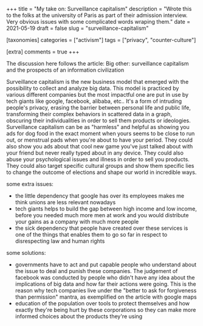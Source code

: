 +++
title = "My take on: Surveillance capitalism"
description = "Wrote this to the folks at the university of Paris as part of their admission interview. Very obvious issues with some complicated words wraping them."
date = 2021-05-19
draft = false
slug = "surveillance-capitalism"

[taxonomies]
categories = ["activism"]
tags = ["privacy", "counter-culture"]

[extra]
comments = true
+++

The discussion here follows the article: Big other: surveillance capitalism and the prospects of an information civilization

Surveillance capitalism is the new business model that emerged with the possibility to collect and analyze big data. This model is practiced by various different companies but the most impactful one are put in use by tech giants like google, facebook, alibaba, etc..
It's a form of intruding people's privacy, erasing the barrier between personal life and public life, transforming their complex behaviors in scattered data in a graph, obscuring their individualities in order to sell them products or ideologies. Surveillance capitalism can be as "harmless" and helpful as showing you ads for dog food in the exact moment when yours seems to be close to run out, or menstrual pads when you're about to have your period. They could also show you ads about that cool new game you've just talked about with your friend but never really typed about in any device. They could also abuse your psychological issues and illness in order to sell you products. They could also target specific cultural groups and show them specific lies to change the outcome of elections and shape our world in incredible ways.

some extra issues:
* the little dependency that google has over its employees makes me think unions are less relevant nowadays
* tech giants helps to build the gap between high income and low income, before you needed much more men at work and you would distribute your gains as a company with much more people
* the sick dependency that people have created over these services is one of the things that enables them to go so far in respect to disrespecting law and human rights

some solutions:
* governments have to act and put capable people who understand about the issue to deal and punish these companies. The judgement of facebook was conducted by people who didn't have any idea about the implications of big data and how far their actions were going. This is the reason why tech companies live under the "better to ask for forgiveness than permission" mantra, as exemplified on the article with google maps
* education of the population over tools to protect themselves and how exactly they're being hurt by these corporations so they can make more informed choices about the products they're using